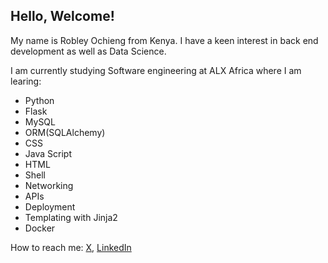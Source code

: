 ## Hello, Welcome!

My name is Robley Ochieng from Kenya.
I have a keen interest in back end development as well as Data Science.

I am currently studying Software engineering at ALX Africa where I am learing:
- Python
- Flask
- MySQL
- ORM(SQLAlchemy)
- CSS
- Java Script
- HTML
- Shell
- Networking
- APIs
- Deployment
- Templating with Jinja2
- Docker

How to reach me:
[X](https://twitter.com/RobleyOchieng), [LinkedIn](https://www.linkedin.com/in/robley-otieno-75900426b/)
